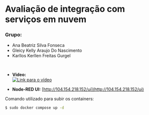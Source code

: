 # Avaliação de integração com serviços em nuvem

### Grupo:
- Ana Beatriz Silva Fonseca
- Gleicy Kelly Araujo Do Nascimento
- Karllos Kerllen Freitas Gurgel

<br/>

- **Video:** </br>
[![Link para o vídeo](https://img.youtube.com/vi/seu_codigo_de_incorporacao/0.jpg)](https://www.loom.com/share/9355848810bd482ebe606bb60d79d137)

- **Node-RED UI:** [http://104.154.218.152/ui](http://104.154.218.152/ui)

Comando utilizado para subir os containers:

```bash
$ sudo docker compose up -d
